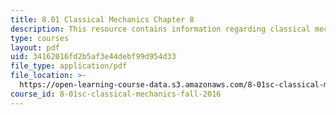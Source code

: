 ```yaml
---
title: 8.01 Classical Mechanics Chapter 8
description: This resource contains information regarding classical mechanics.
type: courses
layout: pdf
uid: 34162016fd2b5af3e44debf99d954d33
file_type: application/pdf
file_location: >-
  https://open-learning-course-data.s3.amazonaws.com/8-01sc-classical-mechanics-fall-2016/34162016fd2b5af3e44debf99d954d33_MIT8_01F16_chapter8.pdf
course_id: 8-01sc-classical-mechanics-fall-2016
---
```

